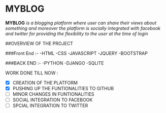 # MYBLOG
**MYBLOG** *is a blogging platform where user can share their views about something and moreover the platform is socially integrated with* *facebook and twitter for providing the flexibility to the user at the time of login*

##OVERVIEW OF THE PROJECT

###Front End :-
-HTML
-CSS
-JAVASCRIPT
-JQUERY
-BOOTSTRAP

###BACK END :-
-PYTHON
-DJANGO
-SQLITE

WORK DONE TILL NOW :
- [x] CREATION OF THE PLATFORM
- [x] PUSHING UP THE FUNTIONALITIES TO GITHUB
- [ ] MINOR CHANGES IN FUNTIONALITIES
- [ ] SOCIAL INTEGRATION TO FACEBOOK
- [ ] SPCIAL INTEGRATION TO TWITTER
